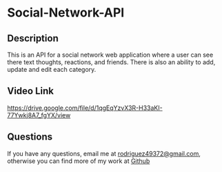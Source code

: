 # Social-Network-API
## Description
  This is an API for a social network web application where a user can see there text thoughts, reactions, and friends. There is also an ability to add, update and edit each category.
  ## Video Link
  https://drive.google.com/file/d/1qgEqYzvX3R-H33aKI-77Ywkj8A7_fgYX/view
  ## Questions
  If you have any questions, email me at rodriguez49372@gmail.com, otherwise you can find more of my work at [Github](https://github.com/teresarod11)